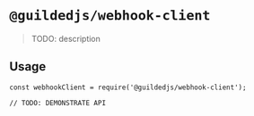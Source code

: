 # `@guildedjs/webhook-client`

> TODO: description

## Usage

```
const webhookClient = require('@guildedjs/webhook-client');

// TODO: DEMONSTRATE API
```
